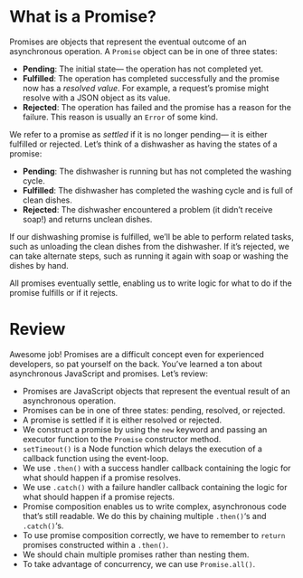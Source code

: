# What is a Promise?

Promises are objects that represent the eventual outcome of an asynchronous operation. A `Promise` object can be in one of three states:

- **Pending**: The initial state— the operation has not completed yet.
- **Fulfilled**: The operation has completed successfully and the promise now has a *resolved value*. For example, a request’s promise might resolve with a JSON object as its value.
- **Rejected**: The operation has failed and the promise has a reason for the failure. This reason is usually an `Error` of some kind.

We refer to a promise as *settled* if it is no longer pending— it is either fulfilled or rejected. Let’s think of a dishwasher as having the states of a promise:

- **Pending**: The dishwasher is running but has not completed the washing cycle.
- **Fulfilled**: The dishwasher has completed the washing cycle and is full of clean dishes.
- **Rejected**: The dishwasher encountered a problem (it didn’t receive soap!) and returns unclean dishes.
  
If our dishwashing promise is fulfilled, we’ll be able to perform related tasks, such as unloading the clean dishes from the dishwasher. If it’s rejected, we can take alternate steps, such as running it again with soap or washing the dishes by hand.

All promises eventually settle, enabling us to write logic for what to do if the promise fulfills or if it rejects.


# Review

Awesome job! Promises are a difficult concept even for experienced developers, so pat yourself on the back. You’ve learned a ton about asynchronous JavaScript and promises. Let’s review:

- Promises are JavaScript objects that represent the eventual result of an asynchronous operation.
- Promises can be in one of three states: pending, resolved, or rejected.
- A promise is settled if it is either resolved or rejected.
- We construct a promise by using the `new` keyword and passing an executor function to the `Promise` constructor method.
- `setTimeout()` is a Node function which delays the execution of a callback function using the event-loop.
- We use `.then()` with a success handler callback containing the logic for what should happen if a promise resolves.
- We use `.catch()` with a failure handler callback containing the logic for what should happen if a promise rejects.
- Promise composition enables us to write complex, asynchronous code that’s still readable. We do this by chaining multiple `.then()`‘s and `.catch()`‘s.
- To use promise composition correctly, we have to remember to `return` promises constructed within a `.then()`.
- We should chain multiple promises rather than nesting them.
- To take advantage of concurrency, we can use `Promise.all()`.